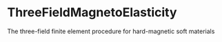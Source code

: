 # ThreeFieldMagnetoElasticity
The three-field finite element procedure for hard-magnetic soft materials
